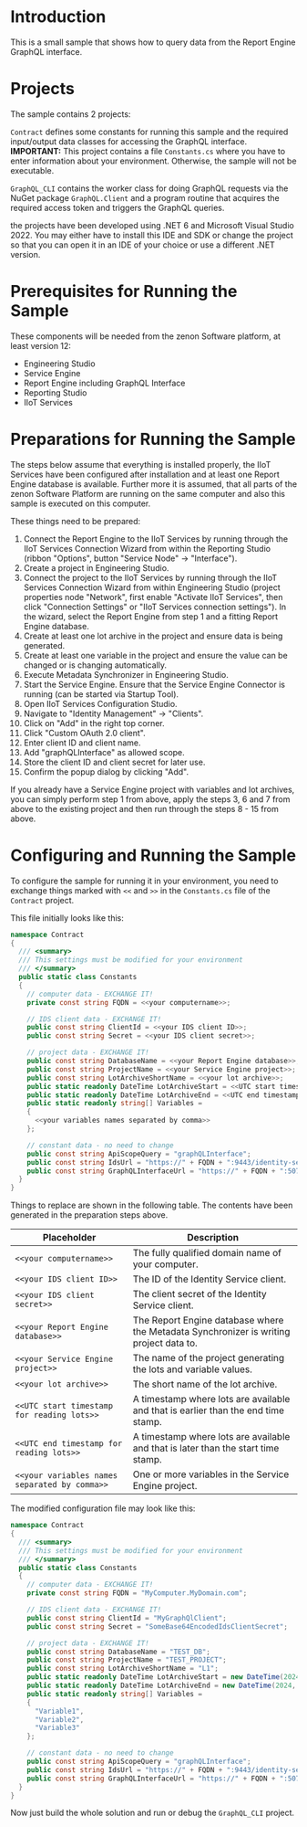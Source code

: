 # Introduction

This is a small sample that shows how to query data from the Report Engine GraphQL interface.

# Projects

The sample contains 2 projects:

`Contract` defines some constants for running this sample and the required input/output data classes for accessing the GraphQL interface.
**IMPORTANT:** This project contains a file `Constants.cs` where you have to enter information about your environment. Otherwise, the sample will not be executable.

`GraphQL_CLI` contains the worker class for doing GraphQL requests via the NuGet package `GraphQL.Client` and a program routine that acquires the required access token and triggers the GraphQL queries.

the projects have been developed using .NET 6 and Microsoft Visual Studio 2022. You may either have to install this IDE and SDK or change the project so that you can open it in an IDE of your choice or use a different .NET version.

# Prerequisites for Running the Sample

These components will be needed from the zenon Software platform, at least version 12:

- Engineering Studio
- Service Engine
- Report Engine including GraphQL Interface
- Reporting Studio
- IIoT Services

# Preparations for Running the Sample

The steps below assume that everything is installed properly, the IIoT Services have been configured after installation and at least one Report Engine database is available. Further more it is assumed, that all parts of the zenon Software Platform are running on the same computer and also this sample is executed on this computer.

These things need to be prepared:

1. Connect the Report Engine to the IIoT Services by running through the IIoT Services Connection Wizard from within the Reporting Studio (ribbon "Options", button "Service Node" -> "Interface").
2. Create a project in Engineering Studio.
3. Connect the project to the IIoT Services by running through the IIoT Services Connection Wizard from within Engineering Studio (project properties node "Network", first enable "Activate IIoT Services", then click "Connection Settings" or "IIoT Services connection settings"). In the wizard, select the Report Engine from step 1 and a fitting Report Engine database.
4. Create at least one lot archive in the project and ensure data is being generated.
5. Create at least one variable in the project and ensure the value can be changed or is changing automatically.
6. Execute Metadata Synchronizer in Engineering Studio.
7. Start the Service Engine. Ensure that the Service Engine Connector is running (can be started via Startup Tool).
8. Open IIoT Services Configuration Studio.
9. Navigate to "Identity Management" -> "Clients".
10. Click on "Add" in the right top corner.
11. Click "Custom OAuth 2.0 client".
12. Enter client ID and client name.
13. Add "graphQLInterface" as allowed scope.
14. Store the client ID and client secret for later use.
15. Confirm the popup dialog by clicking "Add".

If you already have a Service Engine project with variables and lot archives, you can simply perform step 1 from above, apply the steps 3, 6 and 7 from above to the existing project and then run through the steps 8 - 15 from above.

# Configuring and Running the Sample

To configure the sample for running it in your environment, you need to exchange things marked with `<<` and `>>` in the `Constants.cs` file of the `Contract` project.

This file initially looks like this:

```c#
namespace Contract
{
  /// <summary>
  /// This settings must be modified for your environment
  /// </summary>
  public static class Constants
  {
    // computer data - EXCHANGE IT!
    private const string FQDN = <<your computername>>;

    // IDS client data - EXCHANGE IT!
    public const string ClientId = <<your IDS client ID>>;
    public const string Secret = <<your IDS client secret>>;

    // project data - EXCHANGE IT!
    public const string DatabaseName = <<your Report Engine database>>;
    public const string ProjectName = <<your Service Engine project>>;
    public const string LotArchiveShortName = <<your lot archive>>;
    public static readonly DateTime LotArchiveStart = <<UTC start timestamp for reading lots>>;
    public static readonly DateTime LotArchiveEnd = <<UTC end timestamp for reading lots>>;
    public static readonly string[] Variables =
    {
      <<your variables names separated by comma>>
    };

    // constant data - no need to change
    public const string ApiScopeQuery = "graphQLInterface";
    public const string IdsUrl = "https://" + FQDN + ":9443/identity-service";
    public const string GraphQLInterfaceUrl = "https://" + FQDN + ":50793/graphql";
  }
}
```

Things to replace are shown in the following table. The contents have been generated in the preparation steps above.

| Placeholder | Description |
|-------------|-------------|
| `<<your computername>>` | The fully qualified domain name of your computer. |
| `<<your IDS client ID>>` | The ID of the Identity Service client. |
| `<<your IDS client secret>>` | The client secret of the Identity Service client. |
| `<<your Report Engine database>>` | The Report Engine database where the Metadata Synchronizer is writing project data to. |
| `<<your Service Engine project>>` | The name of the project generating the lots and variable values. |
| `<<your lot archive>>` | The short name of the lot archive. |
| `<<UTC start timestamp for reading lots>>` | A timestamp where lots are available and that is earlier than the end time stamp. |
| `<<UTC end timestamp for reading lots>>` | A timestamp where lots are available and that is later than the start time stamp. |
| `<<your variables names separated by comma>>` | One or more variables in the Service Engine project. |

The modified configuration file may look like this:

```c#
namespace Contract
{
  /// <summary>
  /// This settings must be modified for your environment
  /// </summary>
  public static class Constants
  {
    // computer data - EXCHANGE IT!
    private const string FQDN = "MyComputer.MyDomain.com";

    // IDS client data - EXCHANGE IT!
    public const string ClientId = "MyGraphQlClient";
    public const string Secret = "SomeBase64EncodedIdsClientSecret";

    // project data - EXCHANGE IT!
    public const string DatabaseName = "TEST_DB";
    public const string ProjectName = "TEST_PROJECT";
    public const string LotArchiveShortName = "L1";
    public static readonly DateTime LotArchiveStart = new DateTime(2024, 1, 1, 10, 0, 0, DateTimeKind.Utc);
    public static readonly DateTime LotArchiveEnd = new DateTime(2024, 1, 1, 11, 0, 0, DateTimeKind.Utc);
    public static readonly string[] Variables =
    {
      "Variable1",
      "Variable2",
      "Variable3"
    };

    // constant data - no need to change
    public const string ApiScopeQuery = "graphQLInterface";
    public const string IdsUrl = "https://" + FQDN + ":9443/identity-service";
    public const string GraphQLInterfaceUrl = "https://" + FQDN + ":50793/graphql";
  }
}
```

Now just build the whole solution and run or debug the `GraphQL_CLI` project.